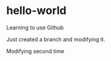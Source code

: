 # hello-world
Learning to use Github


Just created a branch and modifying it.

Modifying second time
